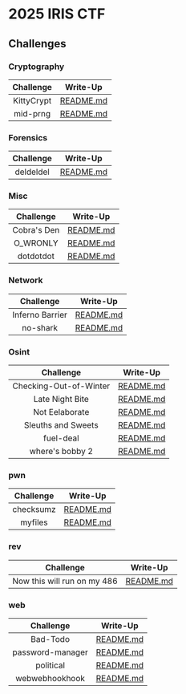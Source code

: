 # 2025 IRIS CTF

## Challenges

### Cryptography
| Challenge | Write-Up |
|:---------:|:--------:|
| KittyCrypt | [README.md](./Cryptography/KittyCrypt/README.md) |
| mid-prng | [README.md](./Cryptography/mid-prng/README.md) |

### Forensics
| Challenge | Write-Up |
|:---------:|:--------:|
| deldeldel | [README.md](./Forensics/deldeldel/README.md) |

### Misc
| Challenge | Write-Up |
|:---------:|:--------:|
| Cobra's Den | [README.md](./Misc/Cobra%27s%20Den/README.md) |
| O_WRONLY | [README.md](./Misc/O_WRONLY/README.md) |
| dotdotdot | [README.md](./Misc/dotdotdot/README.md) |

### Network
| Challenge | Write-Up |
|:---------:|:--------:|
| Inferno Barrier | [README.md](./Network/Inferno%20Barrier/README.md) |
| no-shark | [README.md](./Network/no-shark/README.md) |

### Osint
| Challenge | Write-Up |
|:---------:|:--------:|
| Checking-Out-of-Winter | [README.md](./Osint/Checking-Out-of-Winter/README.md) |
| Late Night Bite | [README.md](./Osint/Late%20Night%20Bite/README.md) |
| Not Eelaborate | [README.md](./Osint/Not%20Eelaborate/README.md) |
| Sleuths and Sweets | [README.md](./Osint/Sleuths%20and%20Sweets/README.md) |
| fuel-deal | [README.md](./Osint/fuel-deal/README.md) |
| where's bobby 2 | [README.md](./Osint/where%27s%20bobby%202/README.md) |

### pwn
| Challenge | Write-Up |
|:---------:|:--------:|
| checksumz | [README.md](./pwn/checksumz/README.md) |
| myfiles | [README.md](./pwn/myfiles/README.md) |

### rev
| Challenge | Write-Up |
|:---------:|:--------:|
| Now this will run on my 486 | [README.md](./rev/Now%20this%20will%20run%20on%20my%20486/README.md) |

### web
| Challenge | Write-Up |
|:---------:|:--------:|
| Bad-Todo | [README.md](./web/Bad-Todo/README.md) |
| password-manager | [README.md](./web/password-manager/README.md) |
| political | [README.md](./web/political/README.md) |
| webwebhookhook | [README.md](./web/webwebhookhook/README.md) |
